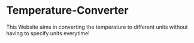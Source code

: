 # Temperature-Converter
This Website aims in converting the temperature to different units without having to specify units everytime!
